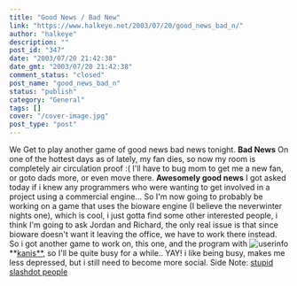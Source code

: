 ```yaml
---
title: "Good News / Bad New"
link: "https://www.halkeye.net/2003/07/20/good_news_bad_n/"
author: "halkeye"
description: ""
post_id: "347"
date: "2003/07/20 21:42:38"
date_gmt: "2003/07/20 21:42:38"
comment_status: "closed"
post_name: "good_news_bad_n"
status: "publish"
category: "General"
tags: []
cover: "/cover-image.jpg"
post_type: "post"
---
```


We Get to play another game of good news bad news tonight. **Bad News** On one of the hottest days as of lately, my fan dies, so now my room is completely air circulation proof :( I'll have to bug mom to get me a new fan, or goto dads more, or even move there. **Awesomely good news** I got asked today if i knew any programmers who were wanting to get involved in a project using a commercial engine... So I'm now going to probably be working on a game that uses the bioware engine (I believe the neverwinter nights one), which is cool, i just gotta find some other interested people, i think I'm going to ask Jordan and Richard, the only real issue is that since bioware doesn't want it leaving the office, we have to work there instead. So i got another game to work on, this one, and the program with ![userinfo](http://stat.livejournal.com/img/userinfo.gif)**[kanis**](http://www.livejournal.com/users/kanis/), so I'll be quite busy for a while.. YAY! i like being busy, makes me less depressed, but i still need to become more social. Side Note: [stupid slashdot people](http://slashdot.org/comments.pl?sid=70749&cid=6417270)
